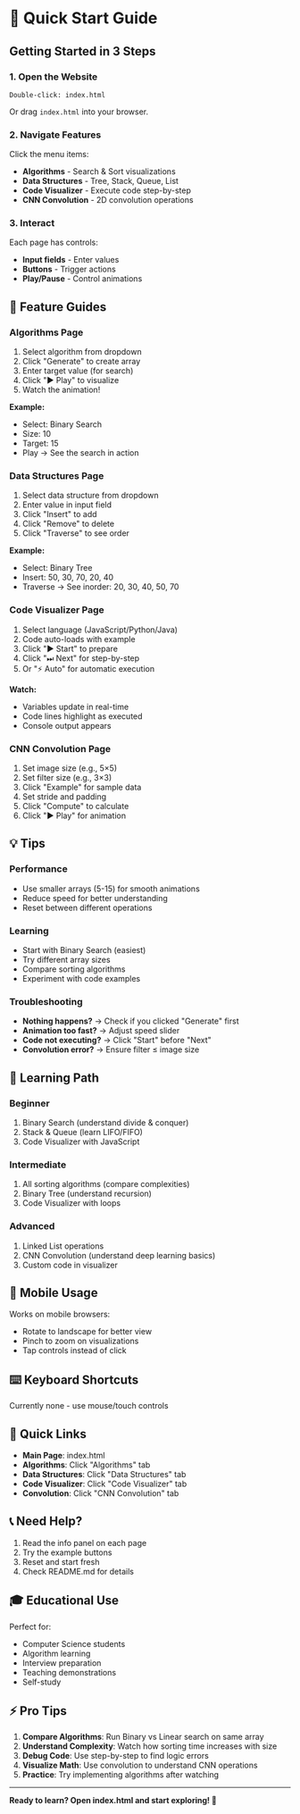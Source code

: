 # 🚀 Quick Start Guide

## Getting Started in 3 Steps

### 1. Open the Website
```
Double-click: index.html
```
Or drag `index.html` into your browser.

### 2. Navigate Features
Click the menu items:
- **Algorithms** - Search & Sort visualizations
- **Data Structures** - Tree, Stack, Queue, List
- **Code Visualizer** - Execute code step-by-step
- **CNN Convolution** - 2D convolution operations

### 3. Interact
Each page has controls:
- **Input fields** - Enter values
- **Buttons** - Trigger actions
- **Play/Pause** - Control animations

## 📖 Feature Guides

### Algorithms Page
1. Select algorithm from dropdown
2. Click "Generate" to create array
3. Enter target value (for search)
4. Click "▶ Play" to visualize
5. Watch the animation!

**Example:**
- Select: Binary Search
- Size: 10
- Target: 15
- Play → See the search in action

### Data Structures Page
1. Select data structure from dropdown
2. Enter value in input field
3. Click "Insert" to add
4. Click "Remove" to delete
5. Click "Traverse" to see order

**Example:**
- Select: Binary Tree
- Insert: 50, 30, 70, 20, 40
- Traverse → See inorder: 20, 30, 40, 50, 70

### Code Visualizer Page
1. Select language (JavaScript/Python/Java)
2. Code auto-loads with example
3. Click "▶ Start" to prepare
4. Click "⏭ Next" for step-by-step
5. Or "⚡ Auto" for automatic execution

**Watch:**
- Variables update in real-time
- Code lines highlight as executed
- Console output appears

### CNN Convolution Page
1. Set image size (e.g., 5×5)
2. Set filter size (e.g., 3×3)
3. Click "Example" for sample data
4. Set stride and padding
5. Click "Compute" to calculate
6. Click "▶ Play" for animation

## 💡 Tips

### Performance
- Use smaller arrays (5-15) for smooth animations
- Reduce speed for better understanding
- Reset between different operations

### Learning
- Start with Binary Search (easiest)
- Try different array sizes
- Compare sorting algorithms
- Experiment with code examples

### Troubleshooting
- **Nothing happens?** → Check if you clicked "Generate" first
- **Animation too fast?** → Adjust speed slider
- **Code not executing?** → Click "Start" before "Next"
- **Convolution error?** → Ensure filter ≤ image size

## 🎯 Learning Path

### Beginner
1. Binary Search (understand divide & conquer)
2. Stack & Queue (learn LIFO/FIFO)
3. Code Visualizer with JavaScript

### Intermediate
1. All sorting algorithms (compare complexities)
2. Binary Tree (understand recursion)
3. Code Visualizer with loops

### Advanced
1. Linked List operations
2. CNN Convolution (understand deep learning basics)
3. Custom code in visualizer

## 📱 Mobile Usage

Works on mobile browsers:
- Rotate to landscape for better view
- Pinch to zoom on visualizations
- Tap controls instead of click

## ⌨️ Keyboard Shortcuts

Currently none - use mouse/touch controls

## 🔗 Quick Links

- **Main Page**: index.html
- **Algorithms**: Click "Algorithms" tab
- **Data Structures**: Click "Data Structures" tab
- **Code Visualizer**: Click "Code Visualizer" tab
- **Convolution**: Click "CNN Convolution" tab

## 📞 Need Help?

1. Read the info panel on each page
2. Try the example buttons
3. Reset and start fresh
4. Check README.md for details

## 🎓 Educational Use

Perfect for:
- Computer Science students
- Algorithm learning
- Interview preparation
- Teaching demonstrations
- Self-study

## ⚡ Pro Tips

1. **Compare Algorithms**: Run Binary vs Linear search on same array
2. **Understand Complexity**: Watch how sorting time increases with size
3. **Debug Code**: Use step-by-step to find logic errors
4. **Visualize Math**: Use convolution to understand CNN operations
5. **Practice**: Try implementing algorithms after watching

---

**Ready to learn? Open index.html and start exploring! 🚀**
